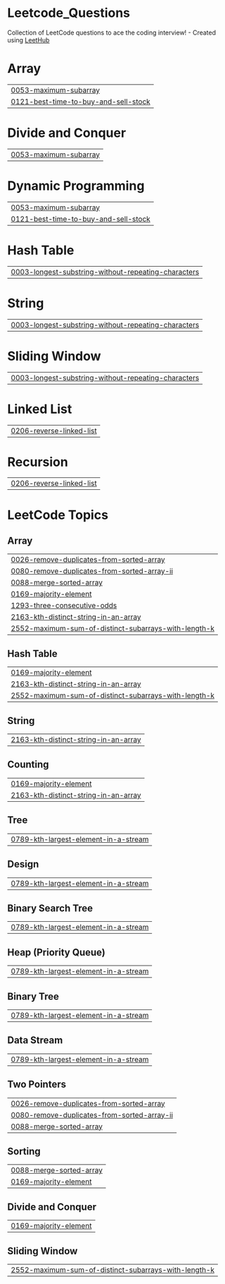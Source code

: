 # Leetcode_Questions
Collection of LeetCode questions to ace the coding interview! - Created using [LeetHub](https://github.com/QasimWani/LeetHub)


# Array
|  |
| ------- |
| [0053-maximum-subarray](https://github.com/shreshtsharma/Leetcode_Questions/tree/master/0053-maximum-subarray) |
| [0121-best-time-to-buy-and-sell-stock](https://github.com/shreshtsharma/Leetcode_Questions/tree/master/0121-best-time-to-buy-and-sell-stock) |
# Divide and Conquer
|  |
| ------- |
| [0053-maximum-subarray](https://github.com/shreshtsharma/Leetcode_Questions/tree/master/0053-maximum-subarray) |
# Dynamic Programming
|  |
| ------- |
| [0053-maximum-subarray](https://github.com/shreshtsharma/Leetcode_Questions/tree/master/0053-maximum-subarray) |
| [0121-best-time-to-buy-and-sell-stock](https://github.com/shreshtsharma/Leetcode_Questions/tree/master/0121-best-time-to-buy-and-sell-stock) |
# Hash Table
|  |
| ------- |
| [0003-longest-substring-without-repeating-characters](https://github.com/shreshtsharma/Leetcode_Questions/tree/master/0003-longest-substring-without-repeating-characters) |
# String
|  |
| ------- |
| [0003-longest-substring-without-repeating-characters](https://github.com/shreshtsharma/Leetcode_Questions/tree/master/0003-longest-substring-without-repeating-characters) |
# Sliding Window
|  |
| ------- |
| [0003-longest-substring-without-repeating-characters](https://github.com/shreshtsharma/Leetcode_Questions/tree/master/0003-longest-substring-without-repeating-characters) |
# Linked List
|  |
| ------- |
| [0206-reverse-linked-list](https://github.com/shreshtsharma/Leetcode_Questions/tree/master/0206-reverse-linked-list) |
# Recursion
|  |
| ------- |
| [0206-reverse-linked-list](https://github.com/shreshtsharma/Leetcode_Questions/tree/master/0206-reverse-linked-list) |
<!---LeetCode Topics Start-->
# LeetCode Topics
## Array
|  |
| ------- |
| [0026-remove-duplicates-from-sorted-array](https://github.com/shreshtsharma/Leetcode_Questions/tree/master/0026-remove-duplicates-from-sorted-array) |
| [0080-remove-duplicates-from-sorted-array-ii](https://github.com/shreshtsharma/Leetcode_Questions/tree/master/0080-remove-duplicates-from-sorted-array-ii) |
| [0088-merge-sorted-array](https://github.com/shreshtsharma/Leetcode_Questions/tree/master/0088-merge-sorted-array) |
| [0169-majority-element](https://github.com/shreshtsharma/Leetcode_Questions/tree/master/0169-majority-element) |
| [1293-three-consecutive-odds](https://github.com/shreshtsharma/Leetcode_Questions/tree/master/1293-three-consecutive-odds) |
| [2163-kth-distinct-string-in-an-array](https://github.com/shreshtsharma/Leetcode_Questions/tree/master/2163-kth-distinct-string-in-an-array) |
| [2552-maximum-sum-of-distinct-subarrays-with-length-k](https://github.com/shreshtsharma/Leetcode_Questions/tree/master/2552-maximum-sum-of-distinct-subarrays-with-length-k) |
## Hash Table
|  |
| ------- |
| [0169-majority-element](https://github.com/shreshtsharma/Leetcode_Questions/tree/master/0169-majority-element) |
| [2163-kth-distinct-string-in-an-array](https://github.com/shreshtsharma/Leetcode_Questions/tree/master/2163-kth-distinct-string-in-an-array) |
| [2552-maximum-sum-of-distinct-subarrays-with-length-k](https://github.com/shreshtsharma/Leetcode_Questions/tree/master/2552-maximum-sum-of-distinct-subarrays-with-length-k) |
## String
|  |
| ------- |
| [2163-kth-distinct-string-in-an-array](https://github.com/shreshtsharma/Leetcode_Questions/tree/master/2163-kth-distinct-string-in-an-array) |
## Counting
|  |
| ------- |
| [0169-majority-element](https://github.com/shreshtsharma/Leetcode_Questions/tree/master/0169-majority-element) |
| [2163-kth-distinct-string-in-an-array](https://github.com/shreshtsharma/Leetcode_Questions/tree/master/2163-kth-distinct-string-in-an-array) |
## Tree
|  |
| ------- |
| [0789-kth-largest-element-in-a-stream](https://github.com/shreshtsharma/Leetcode_Questions/tree/master/0789-kth-largest-element-in-a-stream) |
## Design
|  |
| ------- |
| [0789-kth-largest-element-in-a-stream](https://github.com/shreshtsharma/Leetcode_Questions/tree/master/0789-kth-largest-element-in-a-stream) |
## Binary Search Tree
|  |
| ------- |
| [0789-kth-largest-element-in-a-stream](https://github.com/shreshtsharma/Leetcode_Questions/tree/master/0789-kth-largest-element-in-a-stream) |
## Heap (Priority Queue)
|  |
| ------- |
| [0789-kth-largest-element-in-a-stream](https://github.com/shreshtsharma/Leetcode_Questions/tree/master/0789-kth-largest-element-in-a-stream) |
## Binary Tree
|  |
| ------- |
| [0789-kth-largest-element-in-a-stream](https://github.com/shreshtsharma/Leetcode_Questions/tree/master/0789-kth-largest-element-in-a-stream) |
## Data Stream
|  |
| ------- |
| [0789-kth-largest-element-in-a-stream](https://github.com/shreshtsharma/Leetcode_Questions/tree/master/0789-kth-largest-element-in-a-stream) |
## Two Pointers
|  |
| ------- |
| [0026-remove-duplicates-from-sorted-array](https://github.com/shreshtsharma/Leetcode_Questions/tree/master/0026-remove-duplicates-from-sorted-array) |
| [0080-remove-duplicates-from-sorted-array-ii](https://github.com/shreshtsharma/Leetcode_Questions/tree/master/0080-remove-duplicates-from-sorted-array-ii) |
| [0088-merge-sorted-array](https://github.com/shreshtsharma/Leetcode_Questions/tree/master/0088-merge-sorted-array) |
## Sorting
|  |
| ------- |
| [0088-merge-sorted-array](https://github.com/shreshtsharma/Leetcode_Questions/tree/master/0088-merge-sorted-array) |
| [0169-majority-element](https://github.com/shreshtsharma/Leetcode_Questions/tree/master/0169-majority-element) |
## Divide and Conquer
|  |
| ------- |
| [0169-majority-element](https://github.com/shreshtsharma/Leetcode_Questions/tree/master/0169-majority-element) |
## Sliding Window
|  |
| ------- |
| [2552-maximum-sum-of-distinct-subarrays-with-length-k](https://github.com/shreshtsharma/Leetcode_Questions/tree/master/2552-maximum-sum-of-distinct-subarrays-with-length-k) |
<!---LeetCode Topics End-->